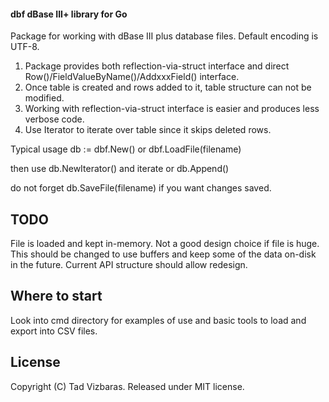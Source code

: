 
#### dbf dBase III+ library for Go

Package for working with dBase III plus database files.
Default encoding is UTF-8.

1. Package provides both reflection-via-struct interface and direct Row()/FieldValueByName()/AddxxxField() interface.
2. Once table is created and rows added to it, table structure can not be modified.
3. Working with reflection-via-struct interface is easier and produces less verbose code.
4. Use Iterator to iterate over table since it skips deleted rows.

Typical usage
db := dbf.New() or dbf.LoadFile(filename)

then use db.NewIterator() and iterate or db.Append()

do not forget db.SaveFile(filename) if you want changes saved.

## TODO

File is loaded and kept in-memory. Not a good design choice if file is huge.
This should be changed to use buffers and keep some of the data on-disk in the future.
Current API structure should allow redesign.

## Where to start

Look into cmd directory for examples of use and basic tools to load and export into CSV files.

## License

Copyright (C) Tad Vizbaras. Released under MIT license.

